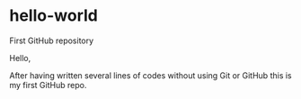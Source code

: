 # hello-world
First GitHub repository


Hello,


After having written several lines of codes without using Git or GitHub this is my first GitHub repo.
